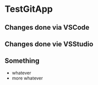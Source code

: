 # TestGitApp

## Changes done via VSCode 
## Changes done vie VSStudio

## Something
- whatever
- more whatever